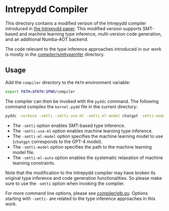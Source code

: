 # Intrepydd Compiler

This directory contains a modified version of the Intrepydd compiler introduced in [the Intrepydd paper](https://dl.acm.org/doi/10.1145/3426428.3426915). This modified version supports SMT-based and machine learning type inference, multi-version code generation, and an additional Numba-AOT backend.

The code relevant to the type inference approaches introduced in our work is mostly in the [compiler/smttypeinfer](compiler/smttypeinfer) directory.

## Usage

Add the `compiler` directory to the `PATH` environment variable:

```bash
export PATH=$PATH:$PWD/compiler
```

The compiler can then be invoked with the `pyddc` command. The following command compiles the `kernel.pydd` file in the current directory:

```bash
pyddc -verbose -smtti -smtti-use-ml -smtti-ml-model chatgpt -smtti-model /path/to/gpt4_1.pkl -smtti-ml-auto ./kernel.pydd
```

* The `-smtti` option enables SMT-based type inference.
* The `-smtti-use-ml` option enables machine learning type inference.
* The `-smtti-ml-model` option specifies the machine learning model to use (`chatgpt` corresponds to the GPT-4 model).
* The `-smtti-model` option specifies the path to the machine learning model file.
* The `-smtti-ml-auto` option enables the systematic relaxation of machine learning constraints.

Note that the modification to the Intrepydd compiler may have broken its original type inference and code generation functionalities.
So please make sure to use the `-smtti` option when invoking the compiler.

For more command line options, please see [compiler/glb.py](compiler/glb.py).
Options starting with `-smtti-` are related to the type inference approaches in this work.
